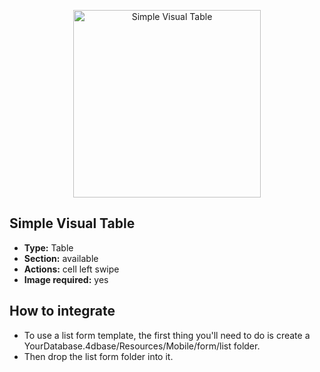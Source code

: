 <p align="center"><img src="https://developer.4d.com/4d-for-ios/docs/assets/en/templates/Simple-Visual-Table-List-form.gif" alt="Simple Visual Table" height="auto" width="300"></p>

## Simple Visual Table

* **Type:** Table
* **Section:** available
* **Actions:** cell left swipe
* **Image required:** yes

## How to integrate

* To use a list form template, the first thing you'll need to do is create a YourDatabase.4dbase/Resources/Mobile/form/list folder.
* Then drop the list form folder into it.
